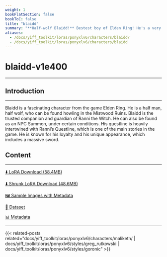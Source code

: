 ```yaml
---
weight: 1
bookFlatSection: false
bookToC: false
title: "blaidd"
summary: "**Half-wolf Blaidd!** Bestest boy of Elden Ring! He's a very good boy! Can be a naughty boy though as well, if you like.."
aliases:
  - /docs/yiff_toolkit/loras/ponyxlv6/characters/blaidd/
  - /docs/yiff_toolkit/loras/ponyxlv6/characters/blaidd
---
```


<!--markdownlint-disable MD025 MD033 -->

# blaidd-v1e400

---

## Introduction

---

Blaidd is a fascinating character from the game Elden Ring. He is a half man, half wolf, who can be found howling in the Mistwood Ruins. Blaidd is the trusted companion and guardian of Ranni the Witch. He can also be found as an NPC Summon, under certain conditions. His questline is heavily intertwined with Ranni’s Questline, which is one of the main stories in the game. He is known for his loyalty and his unique appearance, which includes a massive sword.

## Content

---

[⬇️ LoRA Download (58.4MB)](https://huggingface.co/rakki194/yt/resolve/main/ponyxl_loras/blaidd-v1e400.safetensors?download=true)

[⬇️ Shrunk LoRA Download (48.6MB)](https://huggingface.co/rakki194/yt/resolve/main/ponyxl_loras_shrunk_2/blaidd-v1e400_frockpt1_th-3.55.safetensors?download=true)

[🖼️ Sample Images with Metadata](https://huggingface.co/k4d3/yiff_toolkit/tree/main/static/{})

[📐 Dataset](https://huggingface.co/datasets/k4d3/furry/tree/main/blaidd)

[📊 Metadata](https://huggingface.co/k4d3/yiff_toolkit/raw/main/ponyxl_loras/blaidd-v1e400.json)

---

<!--
HUGO_SEARCH_EXCLUDE_START
-->
{{< related-posts related="docs/yiff_toolkit/loras/ponyxlv6/characters/maliketh/ | docs/yiff_toolkit/loras/ponyxlv6/styles/greg_rutkowski | docs/yiff_toolkit/loras/ponyxlv6/styles/goronic" >}}
<!--
HUGO_SEARCH_EXCLUDE_END
-->
